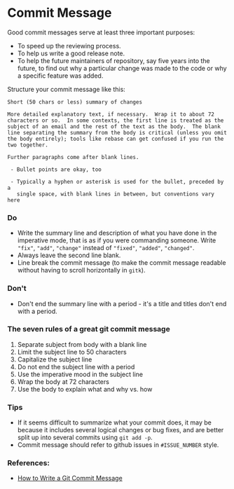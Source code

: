 # Commit Message

Good commit messages serve at least three important purposes:

* To speed up the reviewing process.
* To help us write a good release note.
* To help the future maintainers of repository, say five years into the future, to find out why a particular change was made to the code or why a specific feature was added.

Structure your commit message like this:

```
Short (50 chars or less) summary of changes

More detailed explanatory text, if necessary.  Wrap it to about 72
characters or so.  In some contexts, the first line is treated as the
subject of an email and the rest of the text as the body.  The blank
line separating the summary from the body is critical (unless you omit
the body entirely); tools like rebase can get confused if you run the
two together.

Further paragraphs come after blank lines.

 - Bullet points are okay, too

 - Typically a hyphen or asterisk is used for the bullet, preceded by a
   single space, with blank lines in between, but conventions vary here
```

### Do

* Write the summary line and description of what you have done in the imperative mode, that is as if you were commanding someone. Write `"fix"`, `"add"`, `"change"` instead of `"fixed"`, `"added"`, `"changed"`.
* Always leave the second line blank.
* Line break the commit message \(to make the commit message readable without having to scroll horizontally in `gitk`\).

### Don't

* Don't end the summary line with a period - it's a title and titles don't end with a period.

### The seven rules of a great git commit message

1. Separate subject from body with a blank line
2. Limit the subject line to 50 characters
3. Capitalize the subject line
4. Do not end the subject line with a period
5. Use the imperative mood in the subject line
6. Wrap the body at 72 characters
7. Use the body to explain what and why vs. how

### Tips

* If it seems difficult to summarize what your commit does, it may be because it includes several logical changes or bug fixes, and are better split up into several commits using `git add -p`.
* Commit message should refer to github issues in `#ISSUE_NUMBER` style.

### References:

* [How to Write a Git Commit Message](https://chris.beams.io/posts/git-commit/)



